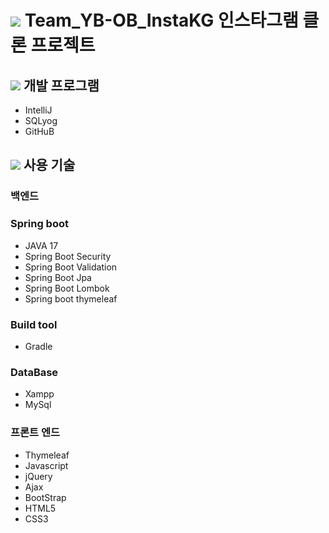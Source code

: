 # ![](https://media.discordapp.net/attachments/986886165049262091/1024883450727112744/40x40.png) Team_YB-OB_InstaKG 인스타그램 클론 프로젝트
## ![](https://media.discordapp.net/attachments/986886165049262091/1024883450727112744/40x40.png) 개발 프로그램
* IntelliJ
* SQLyog
* GitHuB
## ![](https://media.discordapp.net/attachments/986886165049262091/1024883450727112744/40x40.png) 사용 기술

### 백엔드

### Spring boot

* JAVA 17
* Spring Boot Security
* Spring Boot Validation
* Spring Boot Jpa
* Spring Boot Lombok
* Spring boot thymeleaf

### Build tool

* Gradle

### DataBase

* Xampp
* MySql

### 프론트 엔드

* Thymeleaf
* Javascript
* jQuery
* Ajax
* BootStrap
* HTML5
* CSS3
